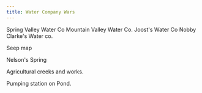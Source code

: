 ```yaml
---
title: Water Company Wars
---
```


Spring Valley Water Co
Mountain Valley Water Co.
Joost's Water Co
Nobby Clarke's Water co.

Seep map

Nelson's Spring

Agricultural creeks and works.

Pumping station on Pond.
